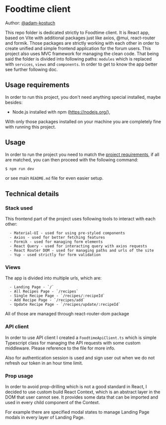 # Foodtime client

Author: [@adam-kostuch](https://github.com/adam-kostuch)

This repo folder is dedicated strictly to Foodtime client. It is React app, based on Vite with additional packages just like axios, @mui, react-router and formik. Those packages are strictly working with each other in order to create unified and simple frontend application for the forum users. This project also uses MVC framework for managing the clean code. That being said the folder is divided into following paths: `modules` which is replaced with `services`, `views` and `components`. In order to get to know the app better see further following doc.

## Usage requirements

In order to run this project, you don't need anything special installed, maybe besides:

- Node.js installed with npm (https://nodejs.org/),

With only those packages installed on your machine you are completely fine with running this project.

## Usage

In order to run the project you need to match the [project requirements](#usage-requirements), if all are matched, you can then proceed with the following command:

```sh
$ npm run dev
```

or see main `README.md` file for even easier setup.

## Technical details

### Stack used

This frontend part of the project uses following tools to interact with each other:

```
  - Material-UI - used for using pre-styled components
  - Axios - used for better fetching features
  - Formik - used for managing form elements
  - React Query - used for interacting query with axios requests
  - React Router DOM - used for managing paths and urls of the site
  - Yup - used strictly for form validation
```

### Views

The app is divided into multiple urls, which are:

```ssh
  - Landing Page - `/`
  - All Recipes Page - `/recipes`
  - Single Recipe Page - `/recipes/:recipeId`
  - Add Recipe Page - `/recipes/add`
  - Update Recipe Page - `/recipes/update/:recipeId`
```

All of those are managed through react-router-dom package

### API client

In order to use API client I created a `FoodtimeApiClient.ts` which is simple Typescript class for managing the API requests with some custom middleware. Please reference to the file for more info.

Also for authentication session is used and sign user out when we do not refresh our token in an hour time limit.

### Prop usage

In order to avoid prop-drilling which is not a good standard in React, I decided to use custom build React Context, which is an abstract layer in the DOM that user cannot see. It provides some data that can be imported and used in every child component of the Context.

For example there are specified modal states to manage Landing Page modals in every layer of Landing Page.
